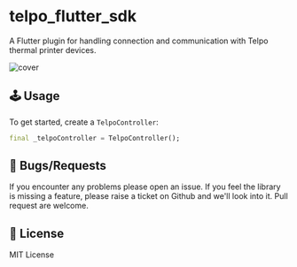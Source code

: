 # telpo_flutter_sdk
A Flutter plugin for handling connection and communication with Telpo thermal printer devices.

<img src="https://raw.githubusercontent.com/al-ventures/telpo-flutter-sdk/master/_external/cover.png" alt="cover" />


## 🕹️ Usage

To get started, create a `TelpoController`:

```dart
final _telpoController = TelpoController();
```

## 🐞 Bugs/Requests

If you encounter any problems please open an issue. If you feel the library is missing a feature, please raise a ticket on Github and we'll look into it. Pull request are welcome.

## 📃 License

MIT License